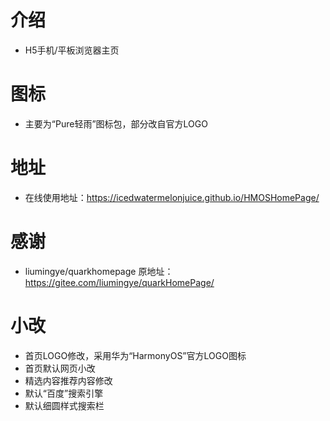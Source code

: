 # 介绍
* H5手机/平板浏览器主页
# 图标
* 主要为“Pure轻雨”图标包，部分改自官方LOGO
# 地址
* 在线使用地址：https://icedwatermelonjuice.github.io/HMOSHomePage/
# 感谢
* liumingye/quarkhomepage 原地址：https://gitee.com/liumingye/quarkHomePage/
# 小改
* 首页LOGO修改，采用华为“HarmonyOS”官方LOGO图标
* 首页默认网页小改
* 精选内容推荐内容修改
* 默认“百度”搜索引擎
* 默认细圆样式搜索栏
